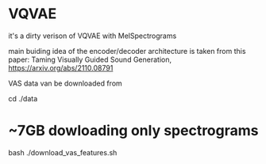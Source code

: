 # VQVAE
it's a dirty verison of VQVAE with MelSpectrograms 


main buiding idea of the encoder/decoder architecture is taken from this paper: Taming Visually Guided Sound Generation, https://arxiv.org/abs/2110.08791

VAS data van be downloaded from 

cd ./data
# ~7GB dowloading only spectrograms
bash ./download_vas_features.sh
